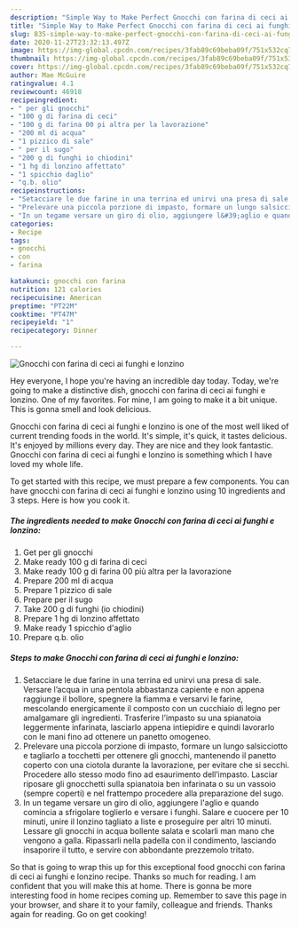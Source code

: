 ```yaml
---
description: "Simple Way to Make Perfect Gnocchi con farina di ceci ai funghi e lonzino"
title: "Simple Way to Make Perfect Gnocchi con farina di ceci ai funghi e lonzino"
slug: 835-simple-way-to-make-perfect-gnocchi-con-farina-di-ceci-ai-funghi-e-lonzino
date: 2020-11-27T23:32:13.497Z
image: https://img-global.cpcdn.com/recipes/3fab89c69beba09f/751x532cq70/gnocchi-con-farina-di-ceci-ai-funghi-e-lonzino-recipe-main-photo.jpg
thumbnail: https://img-global.cpcdn.com/recipes/3fab89c69beba09f/751x532cq70/gnocchi-con-farina-di-ceci-ai-funghi-e-lonzino-recipe-main-photo.jpg
cover: https://img-global.cpcdn.com/recipes/3fab89c69beba09f/751x532cq70/gnocchi-con-farina-di-ceci-ai-funghi-e-lonzino-recipe-main-photo.jpg
author: Mae McGuire
ratingvalue: 4.1
reviewcount: 46918
recipeingredient:
- " per gli gnocchi"
- "100 g di farina di ceci"
- "100 g di farina 00 pi altra per la lavorazione"
- "200 ml di acqua"
- "1 pizzico di sale"
- " per il sugo"
- "200 g di funghi io chiodini"
- "1 hg di lonzino affettato"
- "1 spicchio daglio"
- "q.b. olio"
recipeinstructions:
- "Setacciare le due farine in una terrina ed unirvi una presa di sale. Versare l’acqua in una pentola abbastanza capiente e non appena raggiunge il bollore, spegnere la fiamma e versarvi le farine, mescolando energicamente il composto con un cucchiaio di legno per amalgamare gli ingredienti. Trasferire l’impasto su una spianatoia leggermente infarinata, lasciarlo appena intiepidire e quindi lavorarlo con le mani fino ad ottenere un panetto omogeneo."
- "Prelevare una piccola porzione di impasto, formare un lungo salsicciotto e tagliarlo a tocchetti per ottenere gli gnocchi, mantenendo il panetto coperto con una ciotola durante la lavorazione, per evitare che si secchi. Procedere allo stesso modo fino ad esaurimento dell’impasto. Lasciar riposare gli gnocchetti sulla spianatoia ben infarinata o su un vassoio (sempre coperti) e nel frattempo procedere alla preparazione del sugo."
- "In un tegame versare un giro di olio, aggiungere l&#39;aglio e quando comincia a sfrigolare toglierlo e versare i funghi. Salare e cuocere per 10 minuti, unire il lonzino tagliato a liste e proseguire per altri 10 minuti. Lessare gli gnocchi in acqua bollente salata e scolarli man mano che vengono a galla. Ripassarli nella padella con il condimento, lasciando insaporire il tutto, e servire con abbondante prezzemolo tritato."
categories:
- Recipe
tags:
- gnocchi
- con
- farina

katakunci: gnocchi con farina 
nutrition: 121 calories
recipecuisine: American
preptime: "PT22M"
cooktime: "PT47M"
recipeyield: "1"
recipecategory: Dinner

---
```



![Gnocchi con farina di ceci ai funghi e lonzino](https://img-global.cpcdn.com/recipes/3fab89c69beba09f/751x532cq70/gnocchi-con-farina-di-ceci-ai-funghi-e-lonzino-recipe-main-photo.jpg)

Hey everyone, I hope you're having an incredible day today. Today, we're going to make a distinctive dish, gnocchi con farina di ceci ai funghi e lonzino. One of my favorites. For mine, I am going to make it a bit unique. This is gonna smell and look delicious.

Gnocchi con farina di ceci ai funghi e lonzino is one of the most well liked of current trending foods in the world. It's simple, it's quick, it tastes delicious. It's enjoyed by millions every day. They are nice and they look fantastic. Gnocchi con farina di ceci ai funghi e lonzino is something which I have loved my whole life.




To get started with this recipe, we must prepare a few components. You can have gnocchi con farina di ceci ai funghi e lonzino using 10 ingredients and 3 steps. Here is how you cook it.

<!--inarticleads1-->

##### The ingredients needed to make Gnocchi con farina di ceci ai funghi e lonzino:

1. Get  per gli gnocchi
1. Make ready 100 g di farina di ceci
1. Make ready 100 g di farina 00 più altra per la lavorazione
1. Prepare 200 ml di acqua
1. Prepare 1 pizzico di sale
1. Prepare  per il sugo
1. Take 200 g di funghi (io chiodini)
1. Prepare 1 hg di lonzino affettato
1. Make ready 1 spicchio d&#39;aglio
1. Prepare q.b. olio




<!--inarticleads2-->

##### Steps to make Gnocchi con farina di ceci ai funghi e lonzino:

1. Setacciare le due farine in una terrina ed unirvi una presa di sale. Versare l’acqua in una pentola abbastanza capiente e non appena raggiunge il bollore, spegnere la fiamma e versarvi le farine, mescolando energicamente il composto con un cucchiaio di legno per amalgamare gli ingredienti. Trasferire l’impasto su una spianatoia leggermente infarinata, lasciarlo appena intiepidire e quindi lavorarlo con le mani fino ad ottenere un panetto omogeneo.
1. Prelevare una piccola porzione di impasto, formare un lungo salsicciotto e tagliarlo a tocchetti per ottenere gli gnocchi, mantenendo il panetto coperto con una ciotola durante la lavorazione, per evitare che si secchi. Procedere allo stesso modo fino ad esaurimento dell’impasto. Lasciar riposare gli gnocchetti sulla spianatoia ben infarinata o su un vassoio (sempre coperti) e nel frattempo procedere alla preparazione del sugo.
1. In un tegame versare un giro di olio, aggiungere l&#39;aglio e quando comincia a sfrigolare toglierlo e versare i funghi. Salare e cuocere per 10 minuti, unire il lonzino tagliato a liste e proseguire per altri 10 minuti. Lessare gli gnocchi in acqua bollente salata e scolarli man mano che vengono a galla. Ripassarli nella padella con il condimento, lasciando insaporire il tutto, e servire con abbondante prezzemolo tritato.




So that is going to wrap this up for this exceptional food gnocchi con farina di ceci ai funghi e lonzino recipe. Thanks so much for reading. I am confident that you will make this at home. There is gonna be more interesting food in home recipes coming up. Remember to save this page in your browser, and share it to your family, colleague and friends. Thanks again for reading. Go on get cooking!
